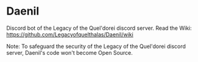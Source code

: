 # Daenil
Discord bot of the Legacy of the Quel'dorei discord server. Read the Wiki: https://github.com/Legacyofquelthalas/Daenil/wiki

Note: To safeguard the security of the Legacy of the Quel'dorei discord server, Daenil's code won't become Open Source.
